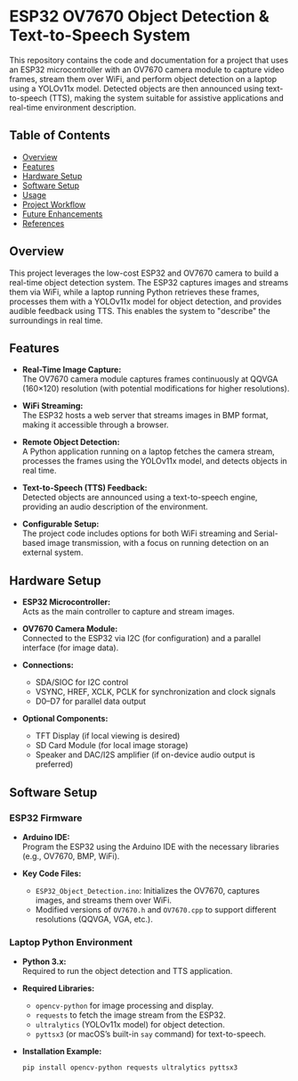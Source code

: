 # ESP32 OV7670 Object Detection & Text-to-Speech System

This repository contains the code and documentation for a project that uses an ESP32 microcontroller with an OV7670 camera module to capture video frames, stream them over WiFi, and perform object detection on a laptop using a YOLOv11x model. Detected objects are then announced using text-to-speech (TTS), making the system suitable for assistive applications and real-time environment description.

## Table of Contents

- [Overview](#overview)
- [Features](#features)
- [Hardware Setup](#hardware-setup)
- [Software Setup](#software-setup)
- [Usage](#usage)
- [Project Workflow](#project-workflow)
- [Future Enhancements](#future-enhancements)
- [References](#references)

## Overview

This project leverages the low-cost ESP32 and OV7670 camera to build a real-time object detection system. The ESP32 captures images and streams them via WiFi, while a laptop running Python retrieves these frames, processes them with a YOLOv11x model for object detection, and provides audible feedback using TTS. This enables the system to "describe" the surroundings in real time.

## Features

- **Real-Time Image Capture:**  
  The OV7670 camera module captures frames continuously at QQVGA (160×120) resolution (with potential modifications for higher resolutions).

- **WiFi Streaming:**  
  The ESP32 hosts a web server that streams images in BMP format, making it accessible through a browser.

- **Remote Object Detection:**  
  A Python application running on a laptop fetches the camera stream, processes the frames using the YOLOv11x model, and detects objects in real time.

- **Text-to-Speech (TTS) Feedback:**  
  Detected objects are announced using a text-to-speech engine, providing an audio description of the environment.

- **Configurable Setup:**  
  The project code includes options for both WiFi streaming and Serial-based image transmission, with a focus on running detection on an external system.

## Hardware Setup

- **ESP32 Microcontroller:**  
  Acts as the main controller to capture and stream images.

- **OV7670 Camera Module:**  
  Connected to the ESP32 via I2C (for configuration) and a parallel interface (for image data).

- **Connections:**  
  - SDA/SIOC for I2C control  
  - VSYNC, HREF, XCLK, PCLK for synchronization and clock signals  
  - D0–D7 for parallel data output

- **Optional Components:**  
  - TFT Display (if local viewing is desired)  
  - SD Card Module (for local image storage)  
  - Speaker and DAC/I2S amplifier (if on-device audio output is preferred)

## Software Setup

### ESP32 Firmware

- **Arduino IDE:**  
  Program the ESP32 using the Arduino IDE with the necessary libraries (e.g., OV7670, BMP, WiFi).

- **Key Code Files:**  
  - `ESP32_Object_Detection.ino`: Initializes the OV7670, captures images, and streams them over WiFi.
  - Modified versions of `OV7670.h` and `OV7670.cpp` to support different resolutions (QQVGA, VGA, etc.).

### Laptop Python Environment

- **Python 3.x:**  
  Required to run the object detection and TTS application.

- **Required Libraries:**  
  - `opencv-python` for image processing and display.  
  - `requests` to fetch the image stream from the ESP32.  
  - `ultralytics` (YOLOv11x model) for object detection.  
  - `pyttsx3` (or macOS’s built-in `say` command) for text-to-speech.

- **Installation Example:**
  ```bash
  pip install opencv-python requests ultralytics pyttsx3
